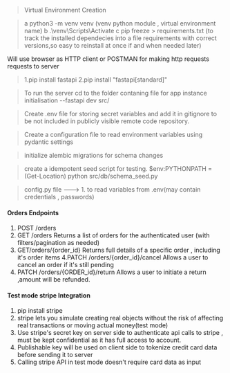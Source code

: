 > Virtual Environment Creation

> a python3 -m venv venv (venv python module , virtual environment name)
> b .\venv\Scripts\Activate
> c pip freeze > requirements.txt (to track the installed dependecies into a file requirements with correct versions,so easy to reinstall at once if and when needed later)

Will use browser as HTTP client or POSTMAN for making http requests requests to server

> 1.pip install fastapi
> 2.pip install "fastapi[standard]"

> To run the server cd to the folder contaning file for app instance initialisation
> --fastapi dev src/

> Create .env file for storing secret variables and add it in gitignore to be not included in publicly visible remote code repository.

> Create a configuration file to read environment variables using pydantic settings

> initialize alembic migrations for schema changes

> create a idempotent seed script for testing.
> $env:PYTHONPATH = (Get-Location)
> python src/db/schema_seed.py

> config.py file ---> 1. to read variables from .env(may contain credentials , passwords)

#### Orders Endpoints

1. POST /orders
2. GET /orders
   Returns a list of orders for the authenticated user (with filters/pagination as needed)
3. GET/orders/{order_id}
   Returns full details of a specific order , including it's order items
   4.PATCH /orders/{order_id}/cancel
   Allows a user to cancel an order if it's still pending
4. PATCH /orders/{ORDER_id}/return
   Allows a user to initiate a return ,amount will be refunded.

#### Test mode stripe Integration

1. pip install stripe
2. stripe lets you simulate creating real objects without the risk of affecting real transactions or moving actual money(test mode)
3. Use stripe's secret key on server side to authenticate api calls to stripe , must be kept confidential as it has full access to account.
4. Publishable key will be used on client side to tokenize credit card data before sending it to server
5. Calling stripe API in test mode doesn't require card data as input
